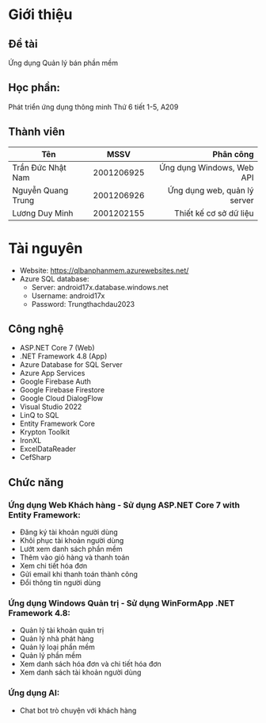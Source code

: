 # Giới thiệu 

## Đề tài
Ứng dụng Quản lý bán phần mềm
## Học phần:
Phát triển ứng dụng thông minh
Thứ 6 tiết 1-5, A209
## Thành viên
| Tên | MSSV | Phân công |
| ------------- |:-------------:| -----:|
| Trần Đức Nhật Nam | 2001206925 | Ứng dụng Windows, Web API |
| Nguyễn Quang Trung | 2001206926 | Ứng dụng web, quản lý server |
| Lương Duy Minh | 2001202155 | Thiết kế cơ sở dữ liệu |
# Tài nguyên
- Website: https://qlbanphanmem.azurewebsites.net/
- Azure SQL database:
  +  Server: android17x.database.windows.net
  +  Username: android17x
  +  Password: Trungthachdau2023
## Công nghệ
- ASP.NET Core 7 (Web)
- .NET Framework 4.8 (App)
- Azure Database for SQL Server
- Azure App Services
- Google Firebase Auth
- Google Firebase Firestore
- Google Cloud DialogFlow
- Visual Studio 2022
- LinQ to SQL
- Entity Framework Core
- Krypton Toolkit
- IronXL
- ExcelDataReader
- CefSharp
## Chức năng
### Ứng dụng Web Khách hàng - Sử dụng ASP.NET Core 7 with Entity Framework:
  + Đăng ký tài khoản người dùng
  + Khôi phục tài khoản người dùng
  + Lướt xem danh sách phần mềm
  + Thêm vào giỏ hàng và thanh toán
  + Xem chi tiết hóa đơn
  + Gửi email khi thanh toán thành công
  + Đổi thông tin người dùng
### Ứng dụng Windows Quản trị - Sử dụng WinFormApp .NET Framework 4.8:
  + Quản lý tài khoản quản trị
  + Quản lý nhà phát hàng
  + Quản lý loại phần mềm
  + Quản lý phần mềm
  + Xem danh sách hóa đơn và chi tiết hóa đơn
  + Xem danh sách tài khoản người dùng
### Ứng dụng AI:
  + Chat bot trò chuyện với khách hàng


